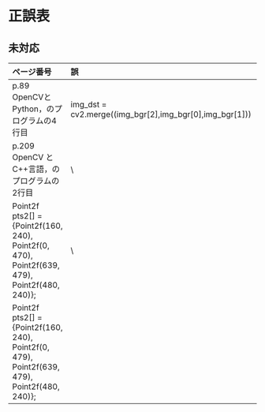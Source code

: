 # 正誤表

## 未対応
|    ページ番号     |                誤                 |　             正                |
| :----------- | :-------------------------------- |:--------------------------------|
|p.89　OpenCVとPython，のプログラムの4行目|img_dst = cv2.merge((img_bgr[2],img_bgr[0],img_bgr[1]))|img_dst = cv2.merge((img_bgr[1],img_bgr[2],img_bgr[0]))|
|p.209　OpenCV と C++言語，のプログラムの2行目|\
Point2f pts2[] = {Point2f(160, 240), Point2f(0, 470), Point2f(639, 479), Point2f(480, 240)};|\
Point2f pts2[] = {Point2f(160, 240), Point2f(0, 479), Point2f(639, 479), Point2f(480, 240)};|
